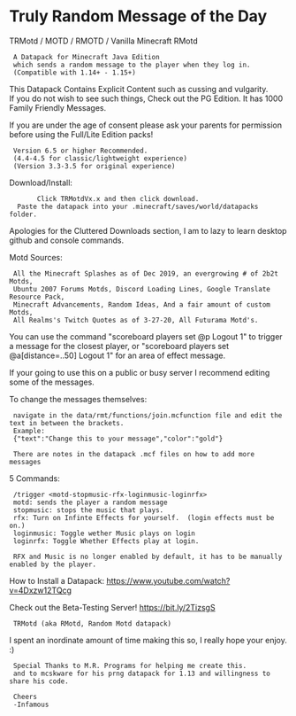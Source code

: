 # Truly Random Message of the Day
TRMotd / MOTD / RMOTD / Vanilla Minecraft RMotd

     A Datapack for Minecraft Java Edition
     which sends a random message to the player when they log in.
     (Compatible with 1.14+ - 1.15+)
     
This Datapack Contains Explicit Content such as cussing and vulgarity.  
If you do not wish to see such things,
Check out the PG Edition.  It has 1000 Family Friendly Messages.

If you are under the age of consent please ask your parents for permission before using the Full/Lite Edition packs!

     Version 6.5 or higher Recommended.
     (4.4-4.5 for classic/lightweight experience)
     (Version 3.3-3.5 for original experience)

Download/Install:

           Click TRMotdVx.x and then click download.
      Paste the datapack into your .minecraft/saves/world/datapacks folder.
     
Apologies for the Cluttered Downloads section, I am to lazy to learn desktop github and console commands.
     
Motd Sources: 

     All the Minecraft Splashes as of Dec 2019, an evergrowing # of 2b2t Motds, 
     Ubuntu 2007 Forums Motds, Discord Loading Lines, Google Translate Resource Pack, 
     Minecraft Advancements, Random Ideas, And a fair amount of custom Motds,
     All Realms's Twitch Quotes as of 3-27-20, All Futurama Motd's.

You can use the command "scoreboard players set @p Logout 1" to trigger a message for the closest player, or "scoreboard players set @a[distance=..50] Logout 1" for an area of effect message.

If your going to use this on a public or busy server I recommend editing some of the messages.

To change the messages themselves: 

     navigate in the data/rmt/functions/join.mcfunction file and edit the text in between the brackets.
     Example:
     {"text":"Change this to your message","color":"gold"}
     
     There are notes in the datapack .mcf files on how to add more messages

5 Commands: 

     /trigger <motd-stopmusic-rfx-loginmusic-loginrfx>
     motd: sends the player a random message
     stopmusic: stops the music that plays.
     rfx: Turn on Infinte Effects for yourself.  (login effects must be on.)
     loginmusic: Toggle wether Music plays on login
     loginrfx: Toggle Whether Effects play at login.
     
     RFX and Music is no longer enabled by default, it has to be manually enabled by the player.

How to Install a Datapack:
     https://www.youtube.com/watch?v=4Dxzw12TQcg

Check out the Beta-Testing Server!
     https://bit.ly/2TizsgS

     TRMotd (aka RMotd, Random Motd datapack)

I spent an inordinate amount of time making this so, I really hope your enjoy. :)
     
     Special Thanks to M.R. Programs for helping me create this.
     and to mcskware for his prng datapack for 1.13 and willingness to share his code.

     Cheers 
     -Infamous 
